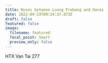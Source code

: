 ```yaml
---
title: Buses between Luang Prabang and Hanoi
date: 2022-09-23T09:34:37.873Z
draft: false
featured: false
image:
  filename: featured
  focal_point: Smart
  preview_only: false
---
```

HTX Van Tai 277